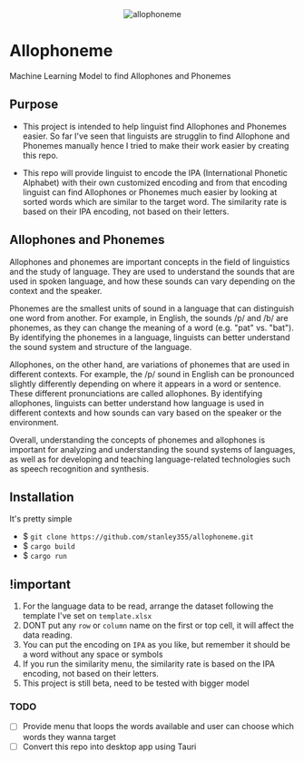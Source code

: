 <div align="center">
  <img src="https://user-images.githubusercontent.com/53996155/219663285-097e7a15-790d-49f6-9d7f-16854be477da.png" alt="allophoneme">
</div>

# Allophoneme

Machine Learning Model to find Allophones and Phonemes

## Purpose

- This project is intended to help linguist find Allophones and Phonemes easier.
  So far I've seen that linguists are strugglin to find Allophone and Phonemes manually
  hence I tried to make their work easier by creating this repo.

- This repo will provide linguist to encode the IPA (International Phonetic Alphabet) with
  their own customized encoding and from that encoding linguist can find Allophones
  or Phonemes much easier by looking at sorted words which are similar to the target word.
  The similarity rate is based on their IPA encoding, not based on their letters.

## Allophones and Phonemes

Allophones and phonemes are important concepts in the field of linguistics and the study of language. They are used to understand the sounds that are used in spoken language, and how these sounds can vary depending on the context and the speaker.

Phonemes are the smallest units of sound in a language that can distinguish one word from another. For example, in English, the sounds /p/ and /b/ are phonemes, as they can change the meaning of a word (e.g. "pat" vs. "bat"). By identifying the phonemes in a language, linguists can better understand the sound system and structure of the language.

Allophones, on the other hand, are variations of phonemes that are used in different contexts. For example, the /p/ sound in English can be pronounced slightly differently depending on where it appears in a word or sentence. These different pronunciations are called allophones. By identifying allophones, linguists can better understand how language is used in different contexts and how sounds can vary based on the speaker or the environment.

Overall, understanding the concepts of phonemes and allophones is important for analyzing and understanding the sound systems of languages, as well as for developing and teaching language-related technologies such as speech recognition and synthesis.

## Installation

It's pretty simple

- $ `git clone https://github.com/stanley355/allophoneme.git`
- $ `cargo build`
- $ `cargo run`

## !important

1. For the language data to be read, arrange the dataset following the template I've set on `template.xlsx`
2. DONT put any `row` or `column` name on the first or top cell, it will affect the data reading.
3. You can put the encoding on `IPA` as you like, but remember it should be a word without any space or symbols
4. If you run the similarity menu, the similarity rate is based on the IPA encoding, not based on their letters.
5. This project is still beta, need to be tested with bigger model

### TODO
- [ ] Provide menu that loops the words available and user can choose which words they wanna target
- [ ] Convert this repo into desktop app using Tauri
